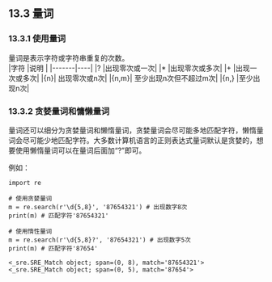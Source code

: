 ## 13.3 量词

### 13.3.1 使用量词

量词是表示字符或字符串重复的次数。  
|字符	|说明 |
|-------|----|
|?	|出现零次或一次|
|*	|出现零次或多次|
|+	|出现一次或多次|
|{n}|	出现零次或n次|
|{n,m}|	至少出现n次但不超过m次|
|{n,}	|至少出现n次|

### 13.3.2 贪婪量词和慵懒量词

量词还可以细分为贪婪量词和懒惰量词，贪婪量词会尽可能多地匹配字符，懒惰量词会尽可能少地匹配字符。大多数计算机语言的正则表达式量词默认是贪婪的，想要使用懒惰量词可以在量词后面加“?”即可。  

例如：  

    import re

    # 使用贪婪量词
    m = re.search(r'\d{5,8}', '87654321') # 出现数字8次
    print(m) # 匹配字符'87654321'

    # 使用惰性量词
    m = re.search(r'\d{5,8}?', '87654321') # 出现数字5次
    print(m) # 匹配字符'87654'

    <_sre.SRE_Match object; span=(0, 8), match='87654321'>
    <_sre.SRE_Match object; span=(0, 5), match='87654'>

